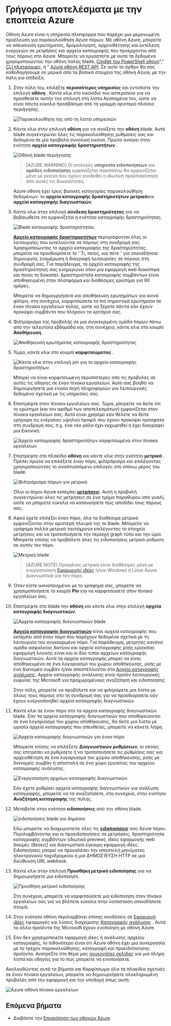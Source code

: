 <properties
    pageTitle="Γρήγορα αποτελέσματα με το Azure οθόνη | Microsoft Azure"
    description="Γρήγορα αποτελέσματα χρησιμοποιώντας την εποπτεία Azure για να αποκτήσετε πληροφορίες για τη λειτουργία τους πόρους σας και να εκτελέσετε ενέργειες με βάση καταργήσω δεδομένων."
    authors="johnkemnetz"
    manager="rboucher"
    editor=""
    services="monitoring-and-diagnostics"
    documentationCenter="monitoring-and-diagnostics"/>

<tags
    ms.service="monitoring-and-diagnostics"
    ms.workload="na"
    ms.tgt_pltfrm="na"
    ms.devlang="na"
    ms.topic="article"
    ms.date="10/19/2016"
    ms.author="johnkem"/>

# <a name="get-started-with-azure-monitor"></a>Γρήγορα αποτελέσματα με την εποπτεία Azure

Οθόνη Azure είναι η υπηρεσία πλατφόρμα που παρέχει μια μεμονωμένη προέλευση για παρακολούθηση Azure πόρων. Με οθόνη Azure, μπορείτε να απεικόνιση ερωτήματος, δρομολόγηση, αρχειοθέτησης και εκτέλεση ενεργειών σε μετρήσεις και αρχεία καταγραφής που προέρχονται από τους πόρους στο Azure. Μπορείτε να εργαστείτε με αυτά τα δεδομένα χρησιμοποιώντας την οθόνη πύλης blade, [Cmdlet του PowerShell οθόνη](./insights-powershell-samples.md)"," [CLI πλατφόρμες](insights-cli-samples.md), ή " [Azure οθόνη REST API](https://msdn.microsoft.com/library/dn931943.aspx). Σε αυτό το άρθρο θα σας καθοδηγήσουμε σε μερικά από τα βασικά στοιχεία της οθόνη Azure, με την πύλη για επίδειξη.

1. Στην πύλη του, επιλέξτε **περισσότερες υπηρεσίες** και εντοπίστε την επιλογή **οθόνη** . Κάντε κλικ στο εικονίδιο του αστερίσκου για να προσθέσετε αυτήν την επιλογή στη λίστα Αγαπημένα του, ώστε να είναι πάντα εύκολα προσβάσιμα από τη γραμμή αριστερό πλαίσιο περιήγησης.

    ![Παρακολούθηση της από τη λίστα υπηρεσιών](./media/monitoring-get-started/monitor-more-services.png)

2. Κάντε κλικ στην επιλογή **οθόνη** για να ανοίξετε την **οθόνη** blade. Αυτό blade συγκεντρώνει όλες τις παρακολούθησης ρυθμίσεις σας και δεδομένα σε μία προβολή συνολική εικόνα. Πρώτα ανοίγει στην ενότητα **αρχείο καταγραφής δραστηριοτήτων** .

    ![Οθόνη blade περιήγησης](./media/monitoring-get-started/monitor-blade-nav.png)

    > [AZURE.WARNING] Οι επιλογές **υπηρεσία ειδοποιήσεων** και **ομάδες ειδοποίησης** εμφανίζεται παραπάνω θα εμφανίζεται μόνο με εκείνα που έχουν συνδεθεί η ιδιωτική προεπισκόπηση από αυτές τις δυνατότητες.

    Azure οθόνη έχει τρεις βασικές κατηγορίες παρακολούθηση δεδομένων: το **αρχείο καταγραφής δραστηριοτήτων** **μετρικά**και **αρχεία καταγραφής διαγνωστικών**.

3. Κάντε κλικ στην επιλογή **σύνδεση δραστηριότητας** για να βεβαιωθείτε ότι εμφανίζεται η ενότητα καταγραφής δραστηριότητας.

    ![Blade καταγραφής δραστηριότητας](./media/monitoring-get-started/monitor-act-log-blade.png)

    [**Αρχείο καταγραφής δραστηριοτήτων**](./monitoring-overview-activity-logs.md) περιγράφονται όλες οι λειτουργίες που εκτελούνται σε πόρους στη συνδρομή σας. Χρησιμοποιώντας το αρχείο καταγραφής της δραστηριότητας, μπορείτε να προσδιορίσετε το ' Τι, ποιος, και πότε ' για οποιαδήποτε δημιουργία, ενημέρωση ή διαγραφή λειτουργίες σε πόρους στη συνδρομή σας. Για παράδειγμα, το αρχείο καταγραφής της δραστηριότητας σας ενημερώνει όταν μια εφαρμογή web διακόπηκε και ποιος το διακοπεί. Δραστηριότητα καταγραφής συμβάντων είναι αποθηκευμένη στην πλατφόρμα και διαθέσιμες ερώτημα για 90 ημέρες.
   
    Μπορείτε να δημιουργήσετε και αποθήκευση ερωτημάτων για κοινά φίλτρα, στη συνέχεια, καρφιτσώσετε τα πιο σημαντικά ερωτήματα σε έναν πίνακα εργαλείων πύλης, ώστε να ξέρετε πάντα εάν έχουν προκύψει συμβάντα που πληρούν τα κριτήριά σας.

4. Φιλτράρισμα της προβολής σε μια συγκεκριμένη ομάδα πόρων πάνω από την τελευταία εβδομάδα και, στη συνέχεια, κάντε κλικ στο κουμπί **Αποθήκευση** .

    ![Αποθήκευση ερωτήματος καταγραφής δραστηριότητας](./media/monitoring-get-started/monitor-act-log-save.png)

5. Τώρα, κάντε κλικ στο κουμπί **καρφιτσώματος** .

    ![Κάντε κλικ στην επιλογή pin για το αρχείο καταγραφής δραστηριοτήτων](./media/monitoring-get-started/monitor-act-log-pin.png)

    Μπορεί να είναι καρφιτσωμένη περισσότερες από τις προβολές σε αυτές τις οδηγίες σε έναν πίνακα εργαλείων. Αυτό σας βοηθά να δημιουργήσετε μια ενιαία πηγή πληροφοριών για λειτουργικές δεδομένα σχετικά με τις υπηρεσίες σας. 

6. Επιστρέψτε στον πίνακα εργαλείων σας. Τώρα, μπορείτε να δείτε ότι το ερώτημα (και τον αριθμό των αποτελεσμάτων) εμφανίζεται στον πίνακα εργαλείων σας. Αυτό είναι χρήσιμο εάν θέλετε να δείτε γρήγορα τις ενέργειες υψηλού προφίλ που έχουν προκύψει πρόσφατα στη συνδρομή σας, π.χ. ένα νέο ρόλο έχει εκχωρηθεί ή έχει διαγραφεί μια Εικονική.

    ![Αρχείο καταγραφής δραστηριοτήτων καρφιτσωμένα στον πίνακα εργαλείων](./media/monitoring-get-started/monitor-act-log-db.png)

7. Επιστρέψτε στο πλακίδιο **οθόνη** και κάντε κλικ στην ενότητα **μετρικά** . Πρέπει πρώτα να επιλέξετε έναν πόρο, φιλτράρισμα και επιλέγοντας χρησιμοποιώντας το αναπτυσσόμενο επιλογές στο επάνω μέρος του blade.

    ![Φιλτράρισμα πόρων για μετρικά](./media/monitoring-get-started/monitor-met-filter.png)

    Όλοι οι πόροι Azure εκπέμπει [**μετρήσεις**](./monitoring-overview-metrics.md). Αυτή η προβολή συγκεντρώνει όλες τις μετρήσεις σε ένα τμήμα παραθύρου από γυαλί, ώστε να μπορείτε εύκολα να κατανοήσετε πώς αποδίδει τους πόρους σας.

8. Αφού έχετε επιλέξει έναν πόρο, όλα τα διαθέσιμα μετρικά εμφανίζονται στην αριστερή πλευρά της το blade. Μπορείτε να γράφημα πολλά μετρικά ταυτόχρονα επιλέγοντας το στοιχείο μετρήσεις και να τροποποιήσετε την περιοχή graph τύπο και την ώρα. Μπορείτε επίσης να προβάλετε όλες τις ειδοποιήσεις μετρικό ρύθμιση σε αυτόν τον πόρο.

    ![Μετρικό blade](./media/monitoring-get-started/monitor-metric-blade.png)

    > [AZURE.NOTE] Ορισμένες μετρικά είναι διαθέσιμες μόνο με ενεργοποίηση [Εφαρμογής ιδέες](../application-insights/app-insights-overview.md) ή/και Windows ή Linux Azure Διαγνωστικά για τον πόρο.

9. Όταν είστε ικανοποιημένοι με το γράφημά σας, μπορείτε να χρησιμοποιήσετε το κουμπί **Pin** για να καρφιτσώσετε στον πίνακα εργαλείων σας.

10. Επιστρέψτε στο blade την **οθόνη** και κάντε κλικ στην επιλογή **αρχεία καταγραφής διαγνωστικών**.

    ![Αρχεία καταγραφής διαγνωστικών blade](./media/monitoring-get-started/monitor-diaglogs-blade.png)

    [**Αρχεία καταγραφής διαγνωστικών**](monitoring-overview-of-diagnostic-logs.md) είναι αρχεία καταγραφής που εκπέμπει *από* έναν πόρο που παρέχουν δεδομένα σχετικά με τη λειτουργία του συγκεκριμένο πόρο. Για παράδειγμα, μετρητές κανόνα ομάδα ασφαλείας δικτύου και αρχεία καταγραφής ροής εργασίας εφαρμογή λογικής είναι και οι δύο τύποι αρχείων καταγραφής διαγνωστικών. Αυτά τα αρχεία καταγραφής μπορεί να είναι αποθηκευμένα σε ένα λογαριασμό του χώρου αποθήκευσης, ροής με ένα διανομέα συμβάν ή/και αποστέλλονται στο [Αρχείο καταγραφής ανάλυσης](../log-analytics/log-analytics-overview.md). Αρχείο καταγραφής ανάλυσης είναι προϊόν λειτουργικές ευφυΐας της Microsoft για προχωρημένους αναζήτηση και ειδοποίησης.
   
    Στην πύλη, μπορείτε να προβάλετε και να φιλτράρετε μια λίστα με όλους τους πόρους στο τη συνδρομή σας για να προσδιορίσετε εάν έχουν ενεργοποιηθεί αρχεία καταγραφής διαγνωστικών.

11. Κάντε κλικ σε έναν πόρο στο τα αρχεία καταγραφής διαγνωστικών blade. Εάν τα αρχεία καταγραφής διαγνωστικών που αποθηκεύονται σε ένα λογαριασμό του χώρου αποθήκευσης, θα δείτε μια λίστα με ωριαία αρχεία καταγραφής που απευθείας, μπορείτε να κάνετε λήψη.

    ![Αρχεία καταγραφής διαγνωστικών για έναν πόρο](./media/monitoring-get-started/monitor-diaglogs-detail.png)

    Μπορείτε επίσης να επιλέξετε **Διαγνωστικών ρυθμίσεων**, οι οποίες σας επιτρέπει να ρυθμίσετε ή να τροποποιήσετε τις ρυθμίσεις σας για αρχειοθέτηση σε ένα λογαριασμό του χώρου αποθήκευσης, ροής με διανομείς συμβάν ή αποστολή σε ένα χώρο εργασίας του αρχείου καταγραφής ανάλυσης.

    ![Ενεργοποίηση αρχείων καταγραφής διαγνωστικών](./media/monitoring-get-started/monitor-diaglogs-enable.png)

    Εάν έχετε ρυθμίσει αρχεία καταγραφής διαγνωστικών για ανάλυση καταγραφής, μπορείτε να τα αναζητήσετε, στη συνέχεια, στην ενότητα **Αναζήτηση καταγραφής** της πύλης.

12. Μεταβείτε στην ενότητα **ειδοποιήσεις** από την οθόνη blade.

    ![ειδοποιήσεις blade για δημόσια](./media/monitoring-get-started/monitor-alerts-nopp.png)

    Εδώ μπορείτε να διαχειριστείτε όλες τις [**ειδοποιήσεις**](./monitoring-overview-alerts.md) σας Azure πόροι. Περιλαμβάνονται και οι προειδοποιήσεις σε μετρήσεις, δραστηριότητα καταγραφής συμβάντων (ιδιωτικό preview), ιδέες εφαρμογής web δοκιμές (θέσεις) και διαγνωστικά έγκαιρη εφαρμογή ιδέες. Ειδοποιήσεις μπορεί να προκαλέσει την αποστολή μηνύματος ηλεκτρονικού ταχυδρομείου ή μια ΔΗΜΟΣΊΕΥΣΗ HTTP σε μια διεύθυνση URL webhook.
   
13. Κάντε κλικ στην επιλογή **Προσθήκη μετρικό ειδοποίησης** για να δημιουργήσετε μια ειδοποίηση.

    ![Προσθήκη μετρικό ειδοποίησης](./media/monitoring-get-started/monitor-alerts-add.png)

    Στη συνέχεια, μπορείτε να καρφιτσώσετε μια ειδοποίηση στον πίνακα εργαλείων σας για να βλέπετε εύκολα στην κατάσταση οποιαδήποτε στιγμή.

14. Στην ενότητα οθόνη περιλαμβάνει επίσης συνδέσεις σε [Εφαρμογή ιδέες](../application-insights/app-insights-overview.md) εφαρμογές και λύσεις διαχείρισης [Καταγραφής ανάλυσης](../log-analytics/log-analytics-overview.md) . Αυτά τα άλλα προϊόντα της Microsoft έχουν ενοποίηση με οθόνη Azure.

15. Εάν δεν χρησιμοποιείτε εφαρμογή ιδέες ή ανάλυσης αρχείου καταγραφής, το πιθανότερο είναι ότι Azure οθόνη έχει μια συνεργασία με το τρέχον παρακολούθησης, καταγραφή και προειδοποίησης προϊόντα. Ανατρέξτε στο θέμα μας [συνεργάτες σελίδας](./monitoring-partners.md) για μια πλήρη λίστα και οδηγίες για το πώς μπορείτε να ενοποιήσετε.

Ακολουθώντας αυτά τα βήματα και Καρφίτσωμα όλα τα πλακίδια σχετικές σε έναν πίνακα εργαλείων, μπορείτε να δημιουργήσετε ολοκληρωμένη προβολές από την εφαρμογή και την υποδομή όπως αυτή:

![Azure οθόνη πίνακα εργαλείων](./media/monitoring-get-started/monitor-final-dash.png)

## <a name="next-steps"></a>Επόμενα βήματα
- Διαβάστε την [Επισκόπηση των οθονών Azure](./monitoring-overview.md)
